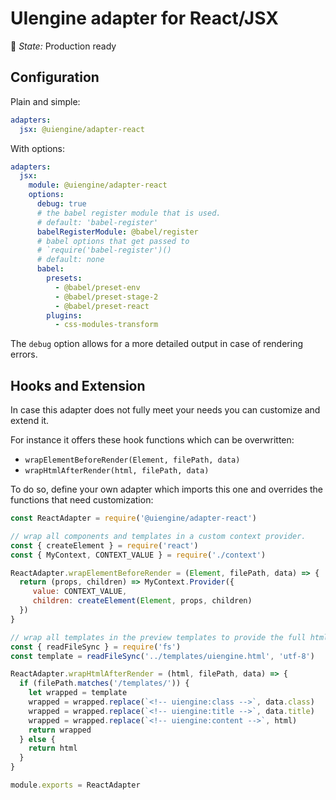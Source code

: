 # UIengine adapter for React/JSX

🚦 *State:* Production ready

## Configuration

Plain and simple:

```yaml
adapters:
  jsx: @uiengine/adapter-react
```

With options:

```yaml
adapters:
  jsx:
    module: @uiengine/adapter-react
    options:
      debug: true
      # the babel register module that is used.
      # default: 'babel-register'
      babelRegisterModule: @babel/register
      # babel options that get passed to
      # `require('babel-register')()
      # default: none
      babel:
        presets:
          - @babel/preset-env
          - @babel/preset-stage-2
          - @babel/preset-react
        plugins:
          - css-modules-transform
```

The `debug` option allows for a more detailed output in case of rendering errors.

## Hooks and Extension

In case this adapter does not fully meet your needs you can customize and extend it.

For instance it offers these hook functions which can be overwritten:

- `wrapElementBeforeRender(Element, filePath, data)`
- `wrapHtmlAfterRender(html, filePath, data)`

To do so, define your own adapter which imports this one and overrides the functions that need customization:

```js
const ReactAdapter = require('@uiengine/adapter-react')

// wrap all components and templates in a custom context provider.
const { createElement } = require('react')
const { MyContext, CONTEXT_VALUE } = require('./context')

ReactAdapter.wrapElementBeforeRender = (Element, filePath, data) => {
  return (props, children) => MyContext.Provider({
     value: CONTEXT_VALUE,
     children: createElement(Element, props, children)
  })
}

// wrap all templates in the preview templates to provide the full html page.
const { readFileSync } = require('fs')
const template = readFileSync('../templates/uiengine.html', 'utf-8')

ReactAdapter.wrapHtmlAfterRender = (html, filePath, data) => {
  if (filePath.matches('/templates/')) {
    let wrapped = template
    wrapped = wrapped.replace(`<!-- uiengine:class -->`, data.class)
    wrapped = wrapped.replace(`<!-- uiengine:title -->`, data.title)
    wrapped = wrapped.replace(`<!-- uiengine:content -->`, html)
    return wrapped
  } else {
    return html
  }
}

module.exports = ReactAdapter
```
